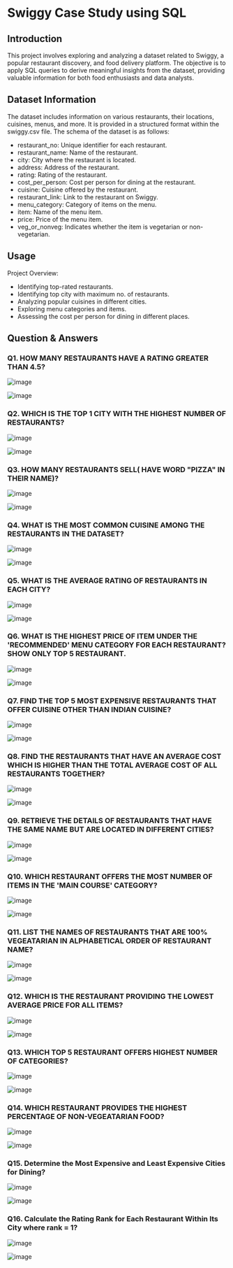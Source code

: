 # Swiggy Case Study using SQL

## Introduction

This project involves exploring and analyzing a dataset related to Swiggy, a popular restaurant discovery, and food delivery platform. The objective is to apply SQL queries to derive meaningful insights from the dataset, providing valuable information for both food enthusiasts and data analysts.


## Dataset Information

The dataset includes information on various restaurants, their locations, cuisines, menus, and more. It is provided in a structured format within the swiggy.csv file. The schema of the dataset is as follows:

- restaurant_no: Unique identifier for each restaurant.
- restaurant_name: Name of the restaurant.
- city: City where the restaurant is located.
- address: Address of the restaurant.
- rating: Rating of the restaurant.
- cost_per_person: Cost per person for dining at the restaurant.
- cuisine: Cuisine offered by the restaurant.
- restaurant_link: Link to the restaurant on Swiggy.
- menu_category: Category of items on the menu.
- item: Name of the menu item.
- price: Price of the menu item.
- veg_or_nonveg: Indicates whether the item is vegetarian or non-vegetarian.

## Usage
Project Overview:

- Identifying top-rated restaurants.
- Identifying top city with maximum no. of restaurants.
- Analyzing popular cuisines in different cities.
- Exploring menu categories and items.
- Assessing the cost per person for dining in different places.

## Question & Answers
### Q1. HOW MANY RESTAURANTS HAVE A RATING GREATER THAN 4.5?

![image](https://github.com/amitkumargoyal1990/SQL_Swiggy_Case_Study/assets/90434295/15684b48-bcc7-4238-b716-4f3f4f65d8e3)

![image](https://github.com/amitkumargoyal1990/SQL_Swiggy_Case_Study/assets/90434295/37667687-e490-4c6d-bada-9ed32a7d5914)

### Q2. WHICH IS THE TOP 1 CITY WITH THE HIGHEST NUMBER OF RESTAURANTS?

![image](https://github.com/amitkumargoyal1990/SQL_Swiggy_Case_Study/assets/90434295/28f66bf6-1908-4943-badd-043ed792a6e1)

![image](https://github.com/amitkumargoyal1990/SQL_Swiggy_Case_Study/assets/90434295/93924359-fff9-4b28-84ef-4117ef178540)

### Q3. HOW MANY RESTAURANTS SELL( HAVE WORD "PIZZA" IN THEIR NAME)?

![image](https://github.com/amitkumargoyal1990/SQL_Swiggy_Case_Study/assets/90434295/657228c3-b6a7-4480-84d8-6f101ca13c0b)

![image](https://github.com/amitkumargoyal1990/SQL_Swiggy_Case_Study/assets/90434295/9b489e11-be70-424a-bb50-ff9b46a6f180)

### Q4. WHAT IS THE MOST COMMON CUISINE AMONG THE RESTAURANTS IN THE DATASET?

![image](https://github.com/amitkumargoyal1990/SQL_Swiggy_Case_Study/assets/90434295/fdcd90e0-a401-40a7-86a3-66b6f69c1c1e)

![image](https://github.com/amitkumargoyal1990/SQL_Swiggy_Case_Study/assets/90434295/053f3f1e-4926-4119-a16a-d61bf77640e4)

### Q5. WHAT IS THE AVERAGE RATING OF RESTAURANTS IN EACH CITY?

![image](https://github.com/amitkumargoyal1990/SQL_Swiggy_Case_Study/assets/90434295/0c9b517d-6633-4825-b212-58742d127132)

![image](https://github.com/amitkumargoyal1990/SQL_Swiggy_Case_Study/assets/90434295/5959c792-c1bd-4a2a-a80d-cb7dbd05ab28)

### Q6. WHAT IS THE HIGHEST PRICE OF ITEM UNDER THE 'RECOMMENDED' MENU CATEGORY FOR EACH RESTAURANT? SHOW ONLY TOP 5 RESTAURANT.

![image](https://github.com/amitkumargoyal1990/SQL_Swiggy_Case_Study/assets/90434295/0a3c2df0-aa3c-4768-96aa-d86d2aaed7dc)

![image](https://github.com/amitkumargoyal1990/SQL_Swiggy_Case_Study/assets/90434295/bccf51c3-3c56-4ced-904c-1bc0129ba926)

### Q7. FIND THE TOP 5 MOST EXPENSIVE RESTAURANTS THAT OFFER CUISINE OTHER THAN INDIAN CUISINE?

![image](https://github.com/amitkumargoyal1990/SQL_Swiggy_Case_Study/assets/90434295/2558107c-74d2-4907-b235-4aa6bf6879a2)

![image](https://github.com/amitkumargoyal1990/SQL_Swiggy_Case_Study/assets/90434295/f48a6b26-5ca4-4ec2-9482-0a7738bbb837)

### Q8. FIND THE RESTAURANTS THAT HAVE AN AVERAGE COST WHICH IS HIGHER THAN THE TOTAL AVERAGE COST OF ALL RESTAURANTS TOGETHER?

![image](https://github.com/amitkumargoyal1990/SQL_Swiggy_Case_Study/assets/90434295/4a891439-b7c1-4a80-8ea0-c238fe8654ca)

![image](https://github.com/amitkumargoyal1990/SQL_Swiggy_Case_Study/assets/90434295/7c6310cd-36c7-4c58-9d04-deb1dfb59595)

### Q9. RETRIEVE THE DETAILS OF RESTAURANTS THAT HAVE THE SAME NAME BUT ARE LOCATED IN DIFFERENT CITIES?

![image](https://github.com/amitkumargoyal1990/SQL_Swiggy_Case_Study/assets/90434295/61e97b20-71cf-479e-88c8-52f4b98ddf0d)

![image](https://github.com/amitkumargoyal1990/SQL_Swiggy_Case_Study/assets/90434295/6d313141-af02-481d-96d3-da7016d869d3)

### Q10. WHICH RESTAURANT OFFERS THE MOST NUMBER OF ITEMS IN THE 'MAIN COURSE' CATEGORY?

![image](https://github.com/amitkumargoyal1990/SQL_Swiggy_Case_Study/assets/90434295/8bf702c8-3c27-4b53-897b-3182e54cf1dd)

![image](https://github.com/amitkumargoyal1990/SQL_Swiggy_Case_Study/assets/90434295/98a6bd1f-6c3b-4b93-89c1-b2e4c4e135a4)

### Q11. LIST THE NAMES OF RESTAURANTS THAT ARE 100% VEGEATARIAN IN ALPHABETICAL ORDER OF RESTAURANT NAME?

![image](https://github.com/amitkumargoyal1990/SQL_Swiggy_Case_Study/assets/90434295/5d1ddc76-139a-4486-9143-23b083d34c18)

![image](https://github.com/amitkumargoyal1990/SQL_Swiggy_Case_Study/assets/90434295/fdfca596-c184-42cc-8df2-316971d51d66)

### Q12. WHICH IS THE RESTAURANT PROVIDING THE LOWEST AVERAGE PRICE FOR ALL ITEMS?

![image](https://github.com/amitkumargoyal1990/SQL_Swiggy_Case_Study/assets/90434295/38ddf340-1f31-4822-9a50-def859ebca5c)

![image](https://github.com/amitkumargoyal1990/SQL_Swiggy_Case_Study/assets/90434295/bdc7439f-7e41-4eb6-b1e8-a129e39ff279)


### Q13. WHICH TOP 5 RESTAURANT OFFERS HIGHEST NUMBER OF CATEGORIES?

![image](https://github.com/amitkumargoyal1990/SQL_Swiggy_Case_Study/assets/90434295/13371068-e010-487c-95d5-7a491ce97af8)

![image](https://github.com/amitkumargoyal1990/SQL_Swiggy_Case_Study/assets/90434295/8dcc5ee7-0c62-483c-a93f-2f7ae39ccdbf)


### Q14. WHICH RESTAURANT PROVIDES THE HIGHEST PERCENTAGE OF NON-VEGEATARIAN FOOD?

![image](https://github.com/amitkumargoyal1990/SQL_Swiggy_Case_Study/assets/90434295/ab2ae336-fe4f-45d5-8981-c04170116bd1)

![image](https://github.com/amitkumargoyal1990/SQL_Swiggy_Case_Study/assets/90434295/cda7ca2b-93fc-4007-81ec-b4281b17c4c9)

### Q15. Determine the Most Expensive and Least Expensive Cities for Dining?

![image](https://github.com/amitkumargoyal1990/SQL_Swiggy_Case_Study/assets/90434295/6e645065-e300-473a-95fe-553677272a41)

![image](https://github.com/amitkumargoyal1990/SQL_Swiggy_Case_Study/assets/90434295/b64e9319-749c-43d3-9319-fe9ae06fc209)

### Q16. Calculate the Rating Rank for Each Restaurant Within Its City where rank = 1?

![image](https://github.com/amitkumargoyal1990/SQL_Swiggy_Case_Study/assets/90434295/49937cd8-3dce-42c5-97ec-061dcedd6e35)

![image](https://github.com/amitkumargoyal1990/SQL_Swiggy_Case_Study/assets/90434295/085da82b-ad6e-4f6f-952d-2860078c52f6)


